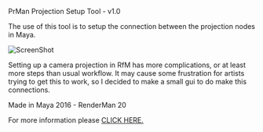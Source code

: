 PrMan Projection Setup Tool - v1.0

The use of this tool is to setup the connection between the projection nodes
in Maya.

![ScreenShot](http://alijafargholi.com/wp-content/uploads/2015/11/prman_projection_setup_ui.png)


Setting up a camera projection in RfM has more complications, or at least
more steps than usual workflow. It may cause some frustration for artists
trying to get this to work, so I decided to make a small gui to do make this
connections.

Made in Maya 2016 - RenderMan 20

For more information please [CLICK HERE.](http://alijafargholi.com/2015/11/prman-camera-projection-setup-for-maya/)
